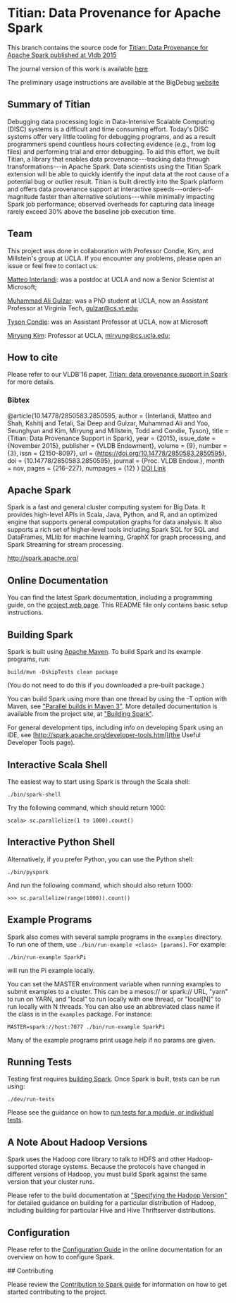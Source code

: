 # Titian: Data Provenance for Apache Spark

This branch contains the source code for [Titian: Data Provenance for Apache Spark published at Vldb 2015](https://github.com/maligulzar/bigdebug/blob/titian-2.1/vldb2016-p301-interlandi.pdf)

The journal version of this work is available [here](https://link.springer.com/article/10.1007/s00778-017-0474-5)

The preliminary usage instructions are available at the BigDebug [website](https://sites.google.com/site/sparkbigdebug/)

## Summary of Titian 
Debugging data processing logic in Data-Intensive Scalable Computing (DISC) systems
is a difficult and time consuming effort. Today's DISC systems offer very little tooling
for debugging programs, and as a result programmers spend countless hours collecting
evidence (e.g., from log files) and performing trial and error debugging. To aid this
effort, we built Titian, a library that enables data provenance---tracking data through
transformations---in Apache Spark. Data scientists using the Titian Spark extension
will be able to quickly identify the input data at the root cause of a potential bug
or outlier result. Titian is built directly into the Spark platform and offers data
provenance support at interactive speeds---orders-of-magnitude faster than alternative
solutions---while minimally impacting Spark job performance; observed overheads for
capturing data lineage rarely exceed 30% above the baseline job execution time.

## Team 


This project was done in collaboration with Professor Condie, Kim, and Millstein's group at UCLA. If you encounter any problems, please open an issue or feel free to contact us:

[Matteo Interlandi](https://interesaaat.github.io): was a postdoc at UCLA and now a Senior Scientist at Microsoft; 

[Muhammad Ali Gulzar](https://people.cs.vt.edu/~gulzar/): was a PhD student at UCLA, now an Assistant Professor at Virginia Tech, gulzar@cs.vt.edu;

[Tyson Condie](https://samueli.ucla.edu/people/tyson-condie/): was an Assistant Professor at UCLA, now at Microsoft 

[Miryung Kim](http://web.cs.ucla.edu/~miryung/): Professor at UCLA, miryung@cs.ucla.edu;

## How to cite 
Please refer to our VLDB'16 paper, [Titian: data provenance support in Spark
](http://web.cs.ucla.edu/~miryung/Publications/vldb2016-p301-interlandi.pdf) for more details. 
### Bibtex  
@article{10.14778/2850583.2850595,
author = {Interlandi, Matteo and Shah, Kshitij and Tetali, Sai Deep and Gulzar, Muhammad Ali and Yoo, Seunghyun and Kim, Miryung and Millstein, Todd and Condie, Tyson},
title = {Titian: Data Provenance Support in Spark},
year = {2015},
issue_date = {November 2015},
publisher = {VLDB Endowment},
volume = {9},
number = {3},
issn = {2150-8097},
url = {https://doi.org/10.14778/2850583.2850595},
doi = {10.14778/2850583.2850595},
journal = {Proc. VLDB Endow.},
month = nov,
pages = {216–227},
numpages = {12}
}
[DOI Link](https://doi.org/10.14778/2850583.2850595)

## Apache Spark

Spark is a fast and general cluster computing system for Big Data. It provides
high-level APIs in Scala, Java, Python, and R, and an optimized engine that
supports general computation graphs for data analysis. It also supports a
rich set of higher-level tools including Spark SQL for SQL and DataFrames,
MLlib for machine learning, GraphX for graph processing,
and Spark Streaming for stream processing.

<http://spark.apache.org/>


## Online Documentation

You can find the latest Spark documentation, including a programming
guide, on the [project web page](http://spark.apache.org/documentation.html).
This README file only contains basic setup instructions.

## Building Spark

Spark is built using [Apache Maven](http://maven.apache.org/).
To build Spark and its example programs, run:

    build/mvn -DskipTests clean package

(You do not need to do this if you downloaded a pre-built package.)

You can build Spark using more than one thread by using the -T option with Maven, see ["Parallel builds in Maven 3"](https://cwiki.apache.org/confluence/display/MAVEN/Parallel+builds+in+Maven+3).
More detailed documentation is available from the project site, at
["Building Spark"](http://spark.apache.org/docs/latest/building-spark.html).

For general development tips, including info on developing Spark using an IDE, see 
[http://spark.apache.org/developer-tools.html](the Useful Developer Tools page).

## Interactive Scala Shell

The easiest way to start using Spark is through the Scala shell:

    ./bin/spark-shell

Try the following command, which should return 1000:

    scala> sc.parallelize(1 to 1000).count()

## Interactive Python Shell

Alternatively, if you prefer Python, you can use the Python shell:

    ./bin/pyspark

And run the following command, which should also return 1000:

    >>> sc.parallelize(range(1000)).count()

## Example Programs

Spark also comes with several sample programs in the `examples` directory.
To run one of them, use `./bin/run-example <class> [params]`. For example:

    ./bin/run-example SparkPi

will run the Pi example locally.

You can set the MASTER environment variable when running examples to submit
examples to a cluster. This can be a mesos:// or spark:// URL,
"yarn" to run on YARN, and "local" to run
locally with one thread, or "local[N]" to run locally with N threads. You
can also use an abbreviated class name if the class is in the `examples`
package. For instance:

    MASTER=spark://host:7077 ./bin/run-example SparkPi

Many of the example programs print usage help if no params are given.

## Running Tests

Testing first requires [building Spark](#building-spark). Once Spark is built, tests
can be run using:

    ./dev/run-tests

Please see the guidance on how to
[run tests for a module, or individual tests](http://spark.apache.org/developer-tools.html#individual-tests).

## A Note About Hadoop Versions

Spark uses the Hadoop core library to talk to HDFS and other Hadoop-supported
storage systems. Because the protocols have changed in different versions of
Hadoop, you must build Spark against the same version that your cluster runs.

Please refer to the build documentation at
["Specifying the Hadoop Version"](http://spark.apache.org/docs/latest/building-spark.html#specifying-the-hadoop-version)
for detailed guidance on building for a particular distribution of Hadoop, including
building for particular Hive and Hive Thriftserver distributions.

## Configuration

Please refer to the [Configuration Guide](http://spark.apache.org/docs/latest/configuration.html)
in the online documentation for an overview on how to configure Spark.

## Contributing

Please review the [Contribution to Spark guide](http://spark.apache.org/contributing.html)
for information on how to get started contributing to the project.
